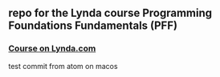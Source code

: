 ## repo for the Lynda course Programming Foundations Fundamentals (PFF)

### [Course on Lynda.com](https://www.lynda.com/Programming-Foundations-tutorials/Foundations-Programming-Fundamentals/83603-2.html)



test commit from atom on macos
